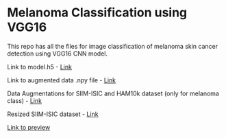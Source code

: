 # Melanoma Classification using VGG16
This repo has all the files for image classification of melanoma skin cancer detection using VGG16 CNN model.

Link to model.h5 - [Link](https://www.kaggle.com/datasets/yashrajojha28/trainedvgg16model)

Link to augmented data .npy file - [Link](https://www.kaggle.com/datasets/yashrajojha28/augmentednpy)

Data Augmentations for SIIM-ISIC and HAM10k dataset (only for melanoma class) - [Link](https://gist.github.com/yashrajOjha/f095c5887bc4610df4babe359817c794)

Resized SIIM-ISIC dataset - [Link](https://www.kaggle.com/datasets/tunguz/siimisic-melanoma-resized-images)

[Link to preview](https://drive.google.com/file/d/1TWip9yme1NlvZaMBnCKWBhDZcIzNe6H3/view?usp=sharing)
